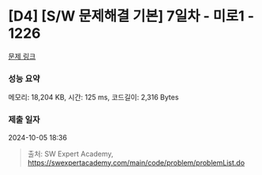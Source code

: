 # [D4] [S/W 문제해결 기본] 7일차 - 미로1 - 1226 

[문제 링크](https://swexpertacademy.com/main/code/problem/problemDetail.do?contestProbId=AV14vXUqAGMCFAYD) 

### 성능 요약

메모리: 18,204 KB, 시간: 125 ms, 코드길이: 2,316 Bytes

### 제출 일자

2024-10-05 18:36



> 출처: SW Expert Academy, https://swexpertacademy.com/main/code/problem/problemList.do